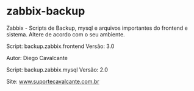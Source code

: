 # zabbix-backup
Zabbix - Scripts de Backup, mysql e arquivos importantes do frontend e sistema.
Altere de acordo com o seu ambiente.

Script: backup.zabbix.frontend Versão: 3.0

Autor: Diego Cavalcante

Script: backup.zabbix.mysql Versão: 2.0

Site: www.suportecavalcante.com.br
